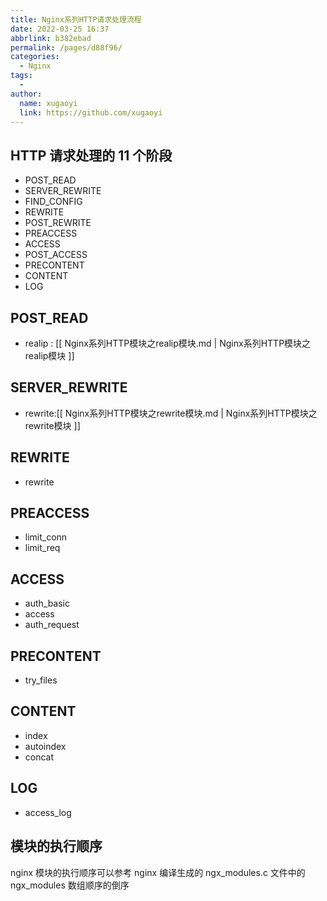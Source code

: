 ```yaml
---
title: Nginx系列HTTP请求处理流程
date: 2022-03-25 16:37
abbrlink: b382ebad
permalink: /pages/d88f96/
categories: 
  - Nginx
tags: 
  - 
author: 
  name: xugaoyi
  link: https://github.com/xugaoyi
---
```

## HTTP 请求处理的 11 个阶段
-  POST_READ
- SERVER_REWRITE
- FIND_CONFIG
- REWRITE
- POST_REWRITE
- PREACCESS
- ACCESS
- POST_ACCESS
- PRECONTENT
- CONTENT
- LOG
## POST_READ
-    realip : [[ Nginx系列HTTP模块之realip模块.md | Nginx系列HTTP模块之realip模块 ]] 
## SERVER_REWRITE
-    rewrite:[[ Nginx系列HTTP模块之rewrite模块.md | Nginx系列HTTP模块之rewrite模块 ]]
## REWRITE
-    rewrite
## PREACCESS
-    limit_conn
- limit_req
## ACCESS
-    auth_basic
- access
- auth_request
## PRECONTENT
-    try_files
## CONTENT
-    index
- autoindex
- concat
## LOG
-    access_log
## 模块的执行顺序
nginx 模块的执行顺序可以参考 nginx 编译生成的 ngx_modules.c 文件中的 ngx_modules 数组顺序的倒序
